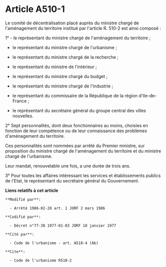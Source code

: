# Article A510-1

Le comité de décentralisation placé auprès du ministre chargé de l'aménagement du territoire institué par l'article R. 510-2
est ainsi composé :

1° - le représentant du ministre chargé de l'aménagement du territoire ;

- le représentant du ministre chargé de l'urbanisme ;

- le représentant du ministre chargé de la recherche ;

- le représentant du ministre de l'intérieur ;

- le représentant du ministre chargé du budget ;

- le représentant du ministre chargé de l'industrie ;

- le représentant du commissaire de la République de la région d'Ile-de-France ;

- le représentant du secrétaire général du groupe central des villes nouvelles.

2° Sept personnalités, dont deux fonctionnaires au moins, choisies en fonction de leur compétence ou de leur connaissance des
problèmes d'aménagement du territoire.

Ces personnalités sont nommées par arrêté du Premier ministre, sur proposition du ministre chargé de l'aménagement du
territoire et du ministre chargé de l'urbanisme.

Leur mandat, renouvelable une fois, a une durée de trois ans.

3° Pour toutes les affaires intéressant les services et établissements publics de l'Etat, le représentant du secrétaire
général du Gouvernement.

**Liens relatifs à cet article**

	**Modifié par**:

	  - Arrêté 1986-02-28 art. 1 JORF 2 mars 1986

	**Codifié par**:

	  - Décret n°77-38 1977-01-03 JORF 18 janvier 1977

	**Cité par**:

	  - Code de l'urbanisme - art. A510-4 (Ab)

	**Cite**:

	  - Code de l'urbanisme R510-2
